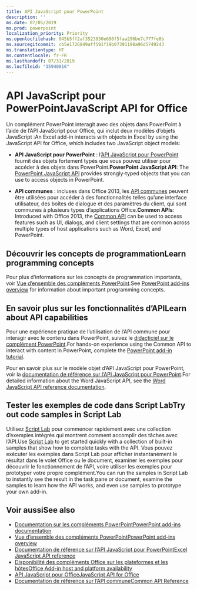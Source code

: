 ```yaml
---
title: API JavaScript pour PowerPoint
description: ''
ms.date: 07/05/2019
ms.prod: powerpoint
localization_priority: Priority
ms.openlocfilehash: 045b5ff2af3523930e696f5faa296be7c777fe8b
ms.sourcegitcommit: cb5e1726849aff591f19b07391198a96d5749243
ms.translationtype: HT
ms.contentlocale: fr-FR
ms.lasthandoff: 07/31/2019
ms.locfileid: "35940816"
---
```

# <a name="javascript-api-for-powerpoint"></a><span data-ttu-id="28ba2-102">API JavaScript pour PowerPoint</span><span class="sxs-lookup"><span data-stu-id="28ba2-102">JavaScript API for Office</span></span>

<span data-ttu-id="28ba2-103">Un complément PowerPoint interagit avec des objets dans PowerPoint à l’aide de l’API JavaScript pour Office, qui inclut deux modèles d’objets JavaScript :</span><span class="sxs-lookup"><span data-stu-id="28ba2-103">An Excel add-in interacts with objects in Excel by using the JavaScript API for Office, which includes two JavaScript object models:</span></span>

* <span data-ttu-id="28ba2-104">**API JavaScript pour PowerPoint** : l’[API JavaScript pour PowerPoint](/javascript/api/powerpoint) fournit des objets fortement typés que vous pouvez utiliser pour accéder à des objets dans PowerPoint.</span><span class="sxs-lookup"><span data-stu-id="28ba2-104">**PowerPoint JavaScript API**: The [PowerPoint JavaScript API](/javascript/api/powerpoint) provides strongly-typed objects that you can use to access objects in PowerPoint.</span></span>

* <span data-ttu-id="28ba2-105">**API communes** : incluses dans Office 2013, les [API communes](/javascript/api/office) peuvent être utilisées pour accéder à des fonctionnalités telles qu’une interface utilisateur, des boîtes de dialogue et des paramètres du client, qui sont communes à plusieurs types d’applications Office.</span><span class="sxs-lookup"><span data-stu-id="28ba2-105">**Common APIs**: Introduced with Office 2013, the [Common API](/javascript/api/office) can be used to access features such as UI, dialogs, and client settings that are common across multiple types of host applications such as Word, Excel, and PowerPoint.</span></span>

## <a name="learn-programming-concepts"></a><span data-ttu-id="28ba2-106">Découvrir les concepts de programmation</span><span class="sxs-lookup"><span data-stu-id="28ba2-106">Learn programming concepts</span></span>

<span data-ttu-id="28ba2-107">Pour plus d’informations sur les concepts de programmation importants, voir [Vue d’ensemble des compléments PowerPoint](../../powerpoint/powerpoint-add-ins.md).</span><span class="sxs-lookup"><span data-stu-id="28ba2-107">See [PowerPoint add-ins overview](../../powerpoint/powerpoint-add-ins.md) for information about important programming concepts.</span></span>

## <a name="learn-about-api-capabilities"></a><span data-ttu-id="28ba2-108">En savoir plus sur les fonctionnalités d’API</span><span class="sxs-lookup"><span data-stu-id="28ba2-108">Learn about API capabilities</span></span>

<span data-ttu-id="28ba2-109">Pour une expérience pratique de l’utilisation de l’API commune pour interagir avec le contenu dans PowerPoint, suivez le [didacticiel sur le complément PowerPoint](../../tutorials/powerpoint-tutorial.md).</span><span class="sxs-lookup"><span data-stu-id="28ba2-109">For hands-on experience using the Common API to interact with content in PowerPoint, complete the [PowerPoint add-in tutorial](../../tutorials/powerpoint-tutorial.md).</span></span>

<span data-ttu-id="28ba2-110">Pour en savoir plus sur le modèle objet d’API JavaScript pour PowerPoint, voir la [documentation de référence sur l’API JavaScript pour PowerPoint](/javascript/api/powerpoint).</span><span class="sxs-lookup"><span data-stu-id="28ba2-110">For detailed information about the Word JavaScript API, see the [Word JavaScript API reference documentation](/javascript/api/powerpoint).</span></span>

## <a name="try-out-code-samples-in-script-lab"></a><span data-ttu-id="28ba2-111">Tester les exemples de code dans Script Lab</span><span class="sxs-lookup"><span data-stu-id="28ba2-111">Try out code samples in Script Lab</span></span>

<span data-ttu-id="28ba2-112">Utilisez [Script Lab](../../overview/explore-with-script-lab.md) pour commencer rapidement avec une collection d’exemples intégrés qui montrent comment accomplir des tâches avec l’API.</span><span class="sxs-lookup"><span data-stu-id="28ba2-112">Use [Script Lab](../../overview/explore-with-script-lab.md) to get started quickly with a collection of built-in samples that show how to complete tasks with the API.</span></span> <span data-ttu-id="28ba2-113">Vous pouvez exécuter les exemples dans Script Lab pour afficher instantanément le résultat dans le volet Office ou le document, examiner les exemples pour découvrir le fonctionnement de l’API, voire utiliser les exemples pour prototyper votre propre complément.</span><span class="sxs-lookup"><span data-stu-id="28ba2-113">You can run the samples in Script Lab to instantly see the result in the task pane or document, examine the samples to learn how the API works, and even use samples to prototype your own add-in.</span></span>

## <a name="see-also"></a><span data-ttu-id="28ba2-114">Voir aussi</span><span class="sxs-lookup"><span data-stu-id="28ba2-114">See also</span></span>

- [<span data-ttu-id="28ba2-115">Documentation sur les compléments PowerPoint</span><span class="sxs-lookup"><span data-stu-id="28ba2-115">PowerPoint add-ins documentation</span></span>](../../powerpoint/index.md)
- [<span data-ttu-id="28ba2-116">Vue d’ensemble des compléments PowerPoint</span><span class="sxs-lookup"><span data-stu-id="28ba2-116">PowerPoint add-ins overview</span></span>](../../powerpoint/powerpoint-add-ins.md)
- [<span data-ttu-id="28ba2-117">Documentation de référence sur l’API JavaScript pour PowerPoint</span><span class="sxs-lookup"><span data-stu-id="28ba2-117">Excel JavaScript API reference</span></span>](/javascript/api/powerpoint)
- [<span data-ttu-id="28ba2-118">Disponibilité des compléments Office sur les plateformes et les hôtes</span><span class="sxs-lookup"><span data-stu-id="28ba2-118">Office Add-in host and platform availability</span></span>](../../overview/office-add-in-availability.md)
- [<span data-ttu-id="28ba2-119">API JavaScript pour Office</span><span class="sxs-lookup"><span data-stu-id="28ba2-119">JavaScript API for Office</span></span>](../javascript-api-for-office.md)
- [<span data-ttu-id="28ba2-120">Documentation de référence sur l’API commune</span><span class="sxs-lookup"><span data-stu-id="28ba2-120">Common API Reference</span></span>](/javascript/api/office)
